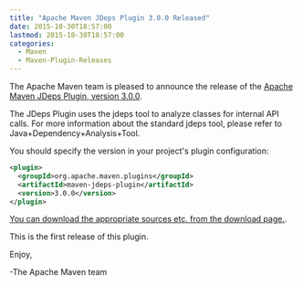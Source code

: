 ```yaml
---
title: "Apache Maven JDeps Plugin 3.0.0 Released"
date: 2015-10-30T18:57:00
lastmod: 2015-10-30T18:57:00
categories:
  - Maven
  - Maven-Plugin-Releases
---
```

The Apache Maven team is pleased to announce the release of the 
[Apache Maven JDeps Plugin, version 3.0.0](http://maven.apache.org/plugins/maven-jdeps-plugin/).
 
The JDeps Plugin uses the jdeps tool to analyze classes for internal API 
calls. For more information about the standard jdeps tool, please refer to 
Java+Dependency+Analysis+Tool.
 
You should specify the version in your project's plugin configuration:

```xml  
<plugin>
  <groupId>org.apache.maven.plugins</groupId>
  <artifactId>maven-jdeps-plugin</artifactId>
  <version>3.0.0</version>
</plugin>
```
 
[You can download the appropriate sources etc. from the download page.](http://maven.apache.org/plugins/maven-jdeps-plugin/download.cgi).

This is the first release of this plugin.
 
Enjoy,
 
-The Apache Maven team


